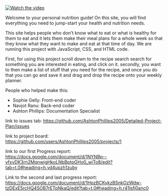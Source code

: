 [![Watch the video](https://img.youtube.com/vi/<[VIDEO_ID](https://www.youtube.com/watch?v=epWqf1edonY)>/0.jpg)](https://www.youtube.com/watch?v=<[VIDEO_ID](https://www.youtube.com/watch?v=epWqf1edonY)>)

Welcome to your personal nutrition guide!
On this site, you will find everything you need to jump-start your health and nutrition needs. 

This site helps people who don't know what to eat or what is healthy for them to eat and it lets them make their meal plans for a whole week so that they know what they want to make and eat at that time of day.
We are running this project with JavaScript, CSS, and HTML code.

First, for using this project scroll down to the recipe search search for something you are interested in eating, and click on it. secondly, you want to then make a list of stuff that you need for the recipe, and once you do that you can go and  save it and drag and drop the recipe onto your weekly planner.

People who helped make this:
- Sophie Gelly: Front-end coder
- Navjot Ranu: Back-end coder
- Ashton Phillips: Documentation Specialist

link to issues tab: https://github.com/AshtonPhillips2005/Detailed-Project-Plan/issues

link to project board: https://github.com/users/AshtonPhillips2005/projects/1

link to our first Progress report: https://docs.google.com/document/d/1NYNBp--yfxvDK3rn2MqnwigHkoLNbBptpGHo0_wiTo8/edit?tab=t.0#heading=h.yd4upzh1zuby

Link to the second and last progress report: https://docs.google.com/document/d/1HpzBCKykzBSnkOzWdw-tzDExE5rcHQ4SOB7rETpNkaQ/edit?tab=t.0#heading=h.r41lsfj0anc0
